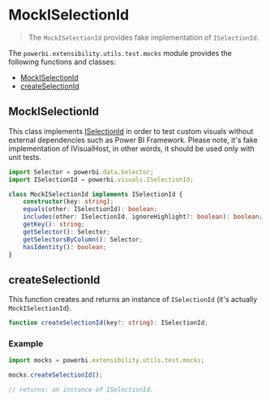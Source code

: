 # MockISelectionId
> The ```MockISelectionId``` provides fake implementation of ```ISelectionId```.

The ```powerbi.extensibility.utils.test.mocks``` module provides the following functions and classes:

* [MockISelectionId](#mockiselectionid-1)
* [createSelectionId](#createselectionid)

## MockISelectionId

This class implements [ISelectionId](https://github.com/Microsoft/PowerBI-visuals-tools/blob/master/templates/visuals/.api/v1.3.0/PowerBI-visuals.d.ts#L278) in order to test custom visuals without external dependencies such as Power BI Framework.
Please note, it's fake implementation of IVisualHost, in other words, it should be used only with unit tests.

```typescript
import Selector = powerbi.data.Selector;
import ISelectionId = powerbi.visuals.ISelectionId;

class MockISelectionId implements ISelectionId {
    constructor(key: string);
    equals(other: ISelectionId): boolean;
    includes(other: ISelectionId, ignoreHighlight?: boolean): boolean;
    getKey(): string;
    getSelector(): Selector;
    getSelectorsByColumn(): Selector;
    hasIdentity(): boolean;
}
```

## createSelectionId

This function creates and returns an instance of ```ISelectionId``` (it's actually ```MockISelectionId```).

```typescript
function createSelectionId(key?: string): ISelectionId;
```

### Example

```typescript
import mocks = powerbi.extensibility.utils.test.mocks;

mocks.createSelectionId();

// returns: an instance of ISelectionId.
```